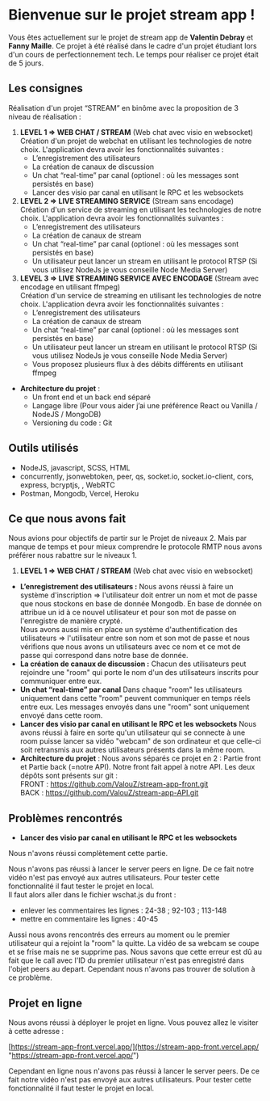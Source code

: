 # Bienvenue sur le projet stream app !

Vous êtes actuellement sur le projet de stream app de **Valentin Debray**  et **Fanny Maille**. Ce projet à été réalisé dans le cadre d'un projet étudiant lors d'un cours de perfectionnement tech. Le temps pour réaliser ce projet était de 5 jours.

## Les consignes

Réalisation d'un projet “STREAM” en binôme avec la proposition de 3 niveau de réalisation :
1. **LEVEL 1 => WEB CHAT / STREAM** (Web chat avec visio en websocket)  
Création d'un projet de webchat en utilisant les technologies de notre choix. L'application devra avoir les fonctionnalités suivantes :
	- L’enregistrement des utilisateurs
	- La création de canaux de discussion
	- Un chat “real-time” par canal (optionel : où les messages sont persistés en base)
	- Lancer des visio par canal en utilisant le RPC et les websockets
2. **LEVEL 2 => LIVE STREAMING SERVICE** (Stream sans encodage)  
Création d'un service de streaming en utilisant les technologies de notre choix. L'application devra avoir les fonctionnalités suivantes :
	- L’enregistrement des utilisateurs
	- La création de canaux de stream
	- Un chat “real-time” par canal (optionel : où les messages sont persistés en base)
	- Un utilisateur peut lancer un stream en utilisant le protocol RTSP (Si vous utilisez
NodeJs je vous conseille Node Media Server)  
3. **LEVEL 3 => LIVE STREAMING SERVICE AVEC ENCODAGE** (Stream avec encodage en utilisant ffmpeg)  
Création d'un service de streaming en utilisant les technologies de notre choix. L'application devra avoir les fonctionnalités suivantes :
	- L’enregistrement des utilisateurs
	- La création de canaux de stream
	- Un chat “real-time” par canal (optionel : où les messages sont persistés en base)
	- Un utilisateur peut lancer un stream en utilisant le protocol RTSP (Si vous utilisez
	NodeJs je vous conseille Node Media Server)
	- Vous proposez plusieurs flux à des débits différents en utilisant ffmpeg

- **Architecture du projet** :  
	- Un front end et un back end séparé
	- Langage libre (Pour vous aider j’ai une préférence React ou Vanilla / NodeJS / MongoDB)
	- Versioning du code : Git

## Outils utilisés

 - NodeJS, javascript, SCSS, HTML
 - concurrently, jsonwebtoken, peer, qs, socket.io, socket.io-client,
   cors, express, bcryptjs, , WebRTC
 - Postman, Mongodb, Vercel, Heroku

## Ce que nous avons fait

Nous avions pour objectifs de partir sur le Projet de niveaux 2. Mais par manque de temps et pour mieux comprendre le protocole RMTP nous avons préférer nous rabattre sur le niveaux 1. 
1. **LEVEL 1 => WEB CHAT / STREAM** (Web chat avec visio en websocket)
- **L’enregistrement des utilisateurs :**
Nous avons réussi à faire un système d'inscription => l'utilisateur doit entrer un nom et mot de passe que nous stockons en base de donnée Mongodb. En base de donnée on attribue un id à ce nouvel utilisateur et pour son mot de passe on l'enregistre de manière crypté.  
Nous avons aussi mis en place un système d'authentification des utilisateurs => l'utilisateur entre son nom et son mot de passe et nous vérifions que nous avons un utilisateurs avec ce nom et ce mot de passe qui correspond dans notre base de donnée.
- **La création de canaux de discussion :**
Chacun des utilisateurs peut rejoindre une "room" qui porte le nom d'un des utilisateurs inscrits pour communiquer entre eux. 
- **Un chat “real-time” par canal** 
Dans chaque "room" les utilisateurs uniquement dans cette "room" peuvent communiquer en temps réels entre eux. Les messages envoyés dans une "room" sont uniquement envoyé dans cette room.
- **Lancer des visio par canal en utilisant le RPC et les websockets**
Nous avons réussi à faire en sorte qu'un utilisateur qui se connecte à une room puisse lancer sa vidéo "webcam" de son ordinateur et que celle-ci soit retransmis aux autres utilisateurs présents dans la même room.
- **Architecture du projet** :
Nous avons séparés ce projet en 2 : Partie front et Partie back (=notre API). Notre front fait appel à notre API.
Les deux dépôts sont présents sur git :  
FRONT : https://github.com/ValouZ/stream-app-front.git  
BACK : https://github.com/ValouZ/stream-app-API.git

## Problèmes rencontrés

- **Lancer des visio par canal en utilisant le RPC et les websockets**

Nous n'avons réussi complètement cette partie.  

Nous n'avons pas réussi à lancer le server peers en ligne. De ce fait notre vidéo n'est pas envoyé aux autres utilisateurs. Pour tester cette fonctionnalité il faut tester le projet en local.  
Il faut alors aller dans le fichier wschat.js du front :   
- enlever les commentaires les lignes : 24-38 ; 92-103 ; 113-148
- mettre en commentaire les lignes : 40-45

Aussi nous avons rencontrés des erreurs au moment ou le premier utilisateur qui a rejoint la "room" la quitte. La vidéo de sa webcam se coupe et se frise mais ne se supprime pas. Nous savons que cette erreur est dû au fait que le call avec l'ID du premier utilisateur n'est pas enregistré dans l'objet peers au depart. Cependant nous n'avons pas trouver de solution à ce problème.  

## Projet en ligne

Nous avons réussi à déployer le projet en ligne. Vous pouvez allez le visiter à cette adresse : 

[https://stream-app-front.vercel.app/](https://stream-app-front.vercel.app/ "https://stream-app-front.vercel.app/")   
  
Cependant en ligne nous n'avons pas réussi à lancer le server peers. De ce fait notre vidéo n'est pas envoyé aux autres utilisateurs. Pour tester cette fonctionnalité il faut tester le projet en local.
